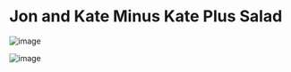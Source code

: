 # Jon and Kate Minus Kate Plus Salad

![image](https://user-images.githubusercontent.com/10615650/59575802-8dc29a80-9082-11e9-98f0-21fb294c4579.png)

![image](https://user-images.githubusercontent.com/10615650/59575809-97e49900-9082-11e9-8fa6-a5869c4ba055.png)
